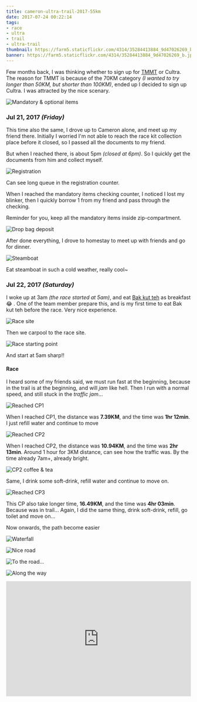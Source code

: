 ```yaml
---
title: cameron-ultra-trail-2017-55km
date: 2017-07-24 00:22:14
tags:
- race
- ultra
- trail
- ultra-trail
thumbnail: https://farm5.staticflickr.com/4314/35284413884_9d47026269_b.jpg
banner: https://farm5.staticflickr.com/4314/35284413884_9d47026269_b.jpg
---
```

<style>
.video-container {
  position: relative;
  padding-bottom: 56.25%;
  padding-top: 30px; height: 0; overflow: hidden;
}
 
.video-container iframe,
.video-container object,
.video-container embed {
  position: absolute;
  top: 0;
  left: 0;
  width: 100%;
  height: 100%;
}
</style>

Few months back, I was thinking whether to sign up for [TMMT](http://www.asiatrailmaster.com/the-magnificent-merapoh-trail/) or Cultra. The reason for TMMT is because of the 70KM category _(I wanted to try longer than 50KM, but shorter than 100KM)_, ended up I decided to sign up Cultra. I was attracted by the nice scenary.

![Mandatory & optional items]()

### Jul 21, 2017 _(Friday)_

This time also the same, I drove up to Cameron alone, and meet up my friend there. Initially I worried I'm not able to reach the race kit collection place before it closed, so I passed all the documents to my friend.

But when I reached there, is about 5pm _(closed at 6pm)_. So I quickly get the documents from him and collect myself.

![Registration]()

Can see long queue in the registration counter.

When I reached the mandatory items checking counter, I noticed I lost my blinker, then I quickly borrow 1 from my friend and pass through the checking.

Reminder for you, keep all the mandatory items inside zip-compartment.

![Drop bag deposit]()

After done everything, I drove to homestay to meet up with friends and go for dinner.

![Steamboat]()

Eat steamboat in such a cold weather, really cool~

### Jul 22, 2017 _(Saturday)_

I woke up at 3am _(the race started at 5am)_, and eat [Bak kut teh](https://en.wikipedia.org/wiki/Bak_kut_teh) as breakfast 😂 . One of the team member prepare this, and is my first time to eat Bak kut teh before the race. Very nice experience.

![Race site]()

Then we carpool to the race site.

![Race starting point]()

And start at 5am sharp!!

#### Race

I heard some of my friends said, we must run fast at the beginning, because in the trail is at the beginning, and will _jam_ like hell. Then I run with a normal speed, and still stuck in the _traffic jam_...

![Reached CP1]()

When I reached CP1, the distance was **7.39KM**, and the time was **1hr 12min**. I just refill water and continue to move

![Reached CP2]()

When I reached CP2, the distance was **10.94KM**, and the time was **2hr 13min**. Around 1 hour for 3KM distance, can see how the traffic was. By the time already 7am+, already bright.

![CP2 coffee & tea]()

Same, I drink some soft-drink, refill water and continue to move on.

![Reached CP3]()

This CP also take longer time, **16.49KM**, and the time was **4hr 03min**. Because was in trail... Again, I did the same thing, drink soft-drink, refill, go toilet and move on...

Now onwards, the path become easier

![Waterfall]()

![Nice road]()

![To the road...]()

![Along the way]()

<p class="video-container"><iframe width="560" height="315" src="https://www.youtube.com/embed/6nOI1x0tq8s?list=PLhlOGoBphNpWG4F3ajYxuMOXNpgezXuDT" frameborder="0" allowfullscreen></iframe></p>
